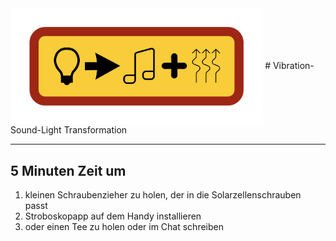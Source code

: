 
<img align="center" width="80%" src="images/lighttovib.jpg">
# Vibration-Sound-Light Transformation 



---
## 5 Minuten Zeit um 

1. kleinen Schraubenzieher zu holen, der in die Solarzellenschrauben passt
2. Stroboskopapp auf dem Handy installieren
3. oder einen Tee zu holen oder im Chat schreiben
